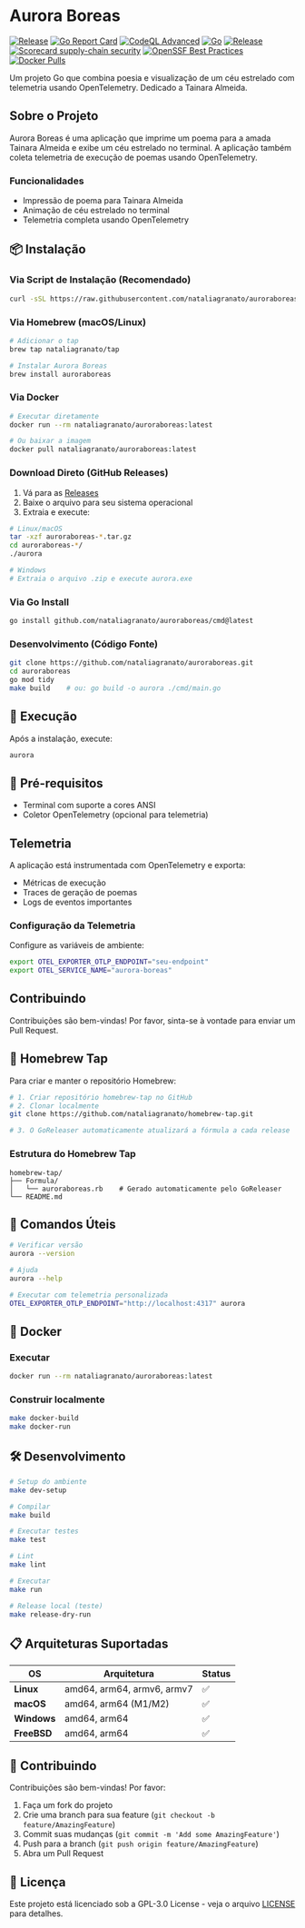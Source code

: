 # Aurora Boreas

[![Release](https://img.shields.io/github/v/release/nataliagranato/auroraboreas)](https://github.com/nataliagranato/auroraboreas/releases)
[![Go Report Card](https://goreportcard.com/badge/github.com/nataliagranato/auroraboreas)](https://goreportcard.com/report/github.com/nataliagranato/auroraboreas)
[![CodeQL Advanced](https://github.com/nataliagranato/aurora-boreas/actions/workflows/codeql.yml/badge.svg)](https://github.com/nataliagranato/aurora-boreas/actions/workflows/codeql.yml)
[![Go](https://github.com/nataliagranato/aurora-boreas/actions/workflows/go.yml/badge.svg)](https://github.com/nataliagranato/aurora-boreas/actions/workflows/go.yml)
[![Release](https://github.com/nataliagranato/auroraboreas/actions/workflows/release.yml/badge.svg)](https://github.com/nataliagranato/auroraboreas/actions/workflows/release.yml)
[![Scorecard supply-chain security](https://github.com/nataliagranato/auroraboreas/actions/workflows/scorecard.yml/badge.svg)](https://github.com/nataliagranato/auroraboreas/actions/workflows/scorecard.yml)
[![OpenSSF Best Practices](https://www.bestpractices.dev/projects/9918/badge)](https://www.bestpractices.dev/projects/9918)
[![Docker Pulls](https://img.shields.io/docker/pulls/nataliagranato/auroraboreas)](https://hub.docker.com/r/nataliagranato/auroraboreas)


Um projeto Go que combina poesia e visualização de um céu estrelado com telemetria usando OpenTelemetry. Dedicado a Tainara Almeida.

## Sobre o Projeto

Aurora Boreas é uma aplicação que imprime um poema para a amada Tainara Almeida e exibe um céu estrelado no terminal. A aplicação também coleta telemetria de execução de poemas usando OpenTelemetry.

### Funcionalidades
- Impressão de poema para Tainara Almeida
- Animação de céu estrelado no terminal
- Telemetria completa usando OpenTelemetry

## 📦 Instalação

### Via Script de Instalação (Recomendado)
```bash
curl -sSL https://raw.githubusercontent.com/nataliagranato/auroraboreas/main/scripts/install.sh | bash
```

### Via Homebrew (macOS/Linux)
```bash
# Adicionar o tap
brew tap nataliagranato/tap

# Instalar Aurora Boreas
brew install auroraboreas
```

### Via Docker
```bash
# Executar diretamente
docker run --rm nataliagranato/auroraboreas:latest

# Ou baixar a imagem
docker pull nataliagranato/auroraboreas:latest
```

### Download Direto (GitHub Releases)
1. Vá para as [Releases](https://github.com/nataliagranato/auroraboreas/releases)
2. Baixe o arquivo para seu sistema operacional
3. Extraia e execute:

```bash
# Linux/macOS
tar -xzf auroraboreas-*.tar.gz
cd auroraboreas-*/
./aurora

# Windows
# Extraia o arquivo .zip e execute aurora.exe
```

### Via Go Install
```bash
go install github.com/nataliagranato/auroraboreas/cmd@latest
```

### Desenvolvimento (Código Fonte)
```bash
git clone https://github.com/nataliagranato/auroraboreas.git
cd auroraboreas
go mod tidy
make build    # ou: go build -o aurora ./cmd/main.go
```

## 🚀 Execução

Após a instalação, execute:
```bash
aurora
```

## 🎯 Pré-requisitos

- Terminal com suporte a cores ANSI
- Coletor OpenTelemetry (opcional para telemetria)

## Telemetria

A aplicação está instrumentada com OpenTelemetry e exporta:
- Métricas de execução
- Traces de geração de poemas
- Logs de eventos importantes

### Configuração da Telemetria

Configure as variáveis de ambiente:
```bash
export OTEL_EXPORTER_OTLP_ENDPOINT="seu-endpoint"
export OTEL_SERVICE_NAME="aurora-boreas"
```

## Contribuindo

Contribuições são bem-vindas! Por favor, sinta-se à vontade para enviar um Pull Request.

## 🍺 Homebrew Tap

Para criar e manter o repositório Homebrew:

```bash
# 1. Criar repositório homebrew-tap no GitHub
# 2. Clonar localmente
git clone https://github.com/nataliagranato/homebrew-tap.git

# 3. O GoReleaser automaticamente atualizará a fórmula a cada release
```

### Estrutura do Homebrew Tap
```
homebrew-tap/
├── Formula/
│   └── auroraboreas.rb    # Gerado automaticamente pelo GoReleaser
└── README.md
```

## 🔧 Comandos Úteis

```bash
# Verificar versão
aurora --version

# Ajuda
aurora --help

# Executar com telemetria personalizada
OTEL_EXPORTER_OTLP_ENDPOINT="http://localhost:4317" aurora
```

## 🐳 Docker

### Executar
```bash
docker run --rm nataliagranato/auroraboreas:latest
```

### Construir localmente
```bash
make docker-build
make docker-run
```

## 🛠️ Desenvolvimento

```bash
# Setup do ambiente
make dev-setup

# Compilar
make build

# Executar testes
make test

# Lint
make lint

# Executar
make run

# Release local (teste)
make release-dry-run
```

## 📋 Arquiteturas Suportadas

| OS | Arquitetura | Status |
|---|---|---|
| **Linux** | amd64, arm64, armv6, armv7 | ✅ |
| **macOS** | amd64, arm64 (M1/M2) | ✅ |
| **Windows** | amd64, arm64 | ✅ |
| **FreeBSD** | amd64, arm64 | ✅ |

## 🤝 Contribuindo

Contribuições são bem-vindas! Por favor:

1. Faça um fork do projeto
2. Crie uma branch para sua feature (`git checkout -b feature/AmazingFeature`)
3. Commit suas mudanças (`git commit -m 'Add some AmazingFeature'`)
4. Push para a branch (`git push origin feature/AmazingFeature`)
5. Abra um Pull Request

## 📄 Licença

Este projeto está licenciado sob a GPL-3.0 License - veja o arquivo [LICENSE](LICENSE) para detalhes.

